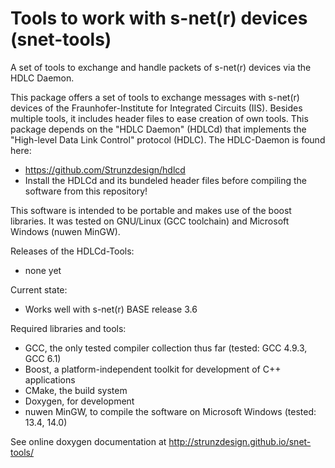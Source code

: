 # Tools to work with s-net(r) devices (snet-tools)
A set of tools to exchange and handle packets of s-net(r) devices via the HDLC Daemon.

This package offers a set of tools to exchange messages with s-net(r) devices of the Fraunhofer-Institute for Integrated Circuits (IIS).
Besides multiple tools, it includes header files to ease creation of own tools. This package depends on the "HDLC Daemon" (HDLCd)
that implements the "High-level Data Link Control" protocol (HDLC). The HDLC-Daemon is found here:
- https://github.com/Strunzdesign/hdlcd
- Install the HDLCd and its bundeled header files before compiling the software from this repository!

This software is intended to be portable and makes use of the boost libraries. It was tested on GNU/Linux (GCC toolchain)
and Microsoft Windows (nuwen MinGW).

Releases of the HDLCd-Tools:
- none yet

Current state:
- Works well with s-net(r) BASE release 3.6

Required libraries and tools:
- GCC, the only tested compiler collection thus far (tested: GCC 4.9.3, GCC 6.1)
- Boost, a platform-independent toolkit for development of C++ applications
- CMake, the build system
- Doxygen, for development
- nuwen MinGW, to compile the software on Microsoft Windows (tested: 13.4, 14.0)

See online doxygen documentation at http://strunzdesign.github.io/snet-tools/

